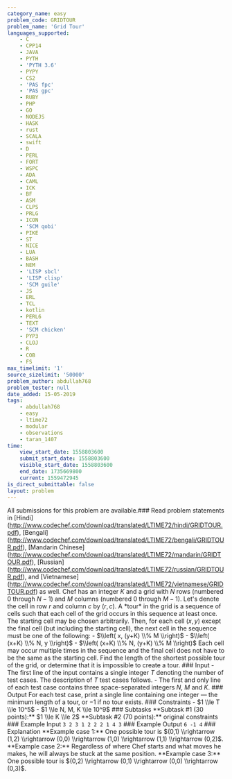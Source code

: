 ```yaml
---
category_name: easy
problem_code: GRIDTOUR
problem_name: 'Grid Tour'
languages_supported:
    - C
    - CPP14
    - JAVA
    - PYTH
    - 'PYTH 3.6'
    - PYPY
    - CS2
    - 'PAS fpc'
    - 'PAS gpc'
    - RUBY
    - PHP
    - GO
    - NODEJS
    - HASK
    - rust
    - SCALA
    - swift
    - D
    - PERL
    - FORT
    - WSPC
    - ADA
    - CAML
    - ICK
    - BF
    - ASM
    - CLPS
    - PRLG
    - ICON
    - 'SCM qobi'
    - PIKE
    - ST
    - NICE
    - LUA
    - BASH
    - NEM
    - 'LISP sbcl'
    - 'LISP clisp'
    - 'SCM guile'
    - JS
    - ERL
    - TCL
    - kotlin
    - PERL6
    - TEXT
    - 'SCM chicken'
    - PYP3
    - CLOJ
    - R
    - COB
    - FS
max_timelimit: '1'
source_sizelimit: '50000'
problem_author: abdullah768
problem_tester: null
date_added: 15-05-2019
tags:
    - abdullah768
    - easy
    - ltime72
    - modular
    - observations
    - taran_1407
time:
    view_start_date: 1558803600
    submit_start_date: 1558803600
    visible_start_date: 1558803600
    end_date: 1735669800
    current: 1559472945
is_direct_submittable: false
layout: problem
---
```

All submissions for this problem are available.\### Read problem statements in \[Hindi\](http://www.codechef.com/download/translated/LTIME72/hindi/GRIDTOUR.pdf), \[Bengali\](http://www.codechef.com/download/translated/LTIME72/bengali/GRIDTOUR.pdf), \[Mandarin Chinese\](http://www.codechef.com/download/translated/LTIME72/mandarin/GRIDTOUR.pdf), \[Russian\](http://www.codechef.com/download/translated/LTIME72/russian/GRIDTOUR.pdf), and \[Vietnamese\](http://www.codechef.com/download/translated/LTIME72/vietnamese/GRIDTOUR.pdf) as well. Chef has an integer $K$ and a grid with $N$ rows (numbered $0$ through $N-1$) and $M$ columns (numbered $0$ through $M-1$). Let's denote the cell in row $r$ and column $c$ by $(r, c)$. A \*tour\* in the grid is a sequence of cells such that each cell of the grid occurs in this sequence at least once. The starting cell may be chosen arbitrarily. Then, for each cell $(x, y)$ except the final cell (but including the starting cell), the next cell in the sequence must be one of the following: - $\\left( x, (y+K) \\% M \\right)$ - $\\left( (x+K) \\% N, y \\right)$ - $\\left( (x+K) \\% N, (y+K) \\% M \\right)$ Each cell may occur multiple times in the sequence and the final cell does not have to be the same as the starting cell. Find the length of the shortest possible tour of the grid, or determine that it is impossible to create a tour. ### Input - The first line of the input contains a single integer $T$ denoting the number of test cases. The description of $T$ test cases follows. - The first and only line of each test case contains three space-separated integers $N$, $M$ and $K$. ### Output For each test case, print a single line containing one integer ― the minimum length of a tour, or $-1$ if no tour exists. ### Constraints - $1 \\le T \\le 10^5$ - $1 \\le N, M, K \\le 10^9$ ### Subtasks \*\*Subtask #1 (30 points):\*\* $1 \\le K \\le 2$ \*\*Subtask #2 (70 points):\*\* original constraints ### Example Input ``` 3 2 3 1 2 2 2 1 4 3 ``` ### Example Output ``` 6 -1 4 ``` ### Explanation \*\*Example case 1:\*\* One possible tour is $(0,1) \\rightarrow (1,2) \\rightarrow (0,0) \\rightarrow (1,0) \\rightarrow (1,1) \\rightarrow (0,2)$. \*\*Example case 2:\*\* Regardless of where Chef starts and what moves he makes, he will always be stuck at the same position. \*\*Example case 3:\*\* One possible tour is $(0,2) \\rightarrow (0,1) \\rightarrow (0,0) \\rightarrow (0,3)$.
